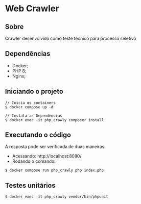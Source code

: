 # Web Crawler

## Sobre
Crawler desenvolvido como teste técnico para processo seletivo

## Dependências
- Docker;
- PHP 8;
- Nginx;

## Iniciando o projeto
```
// Inicia os containers
$ docker compose up -d

// Instala as Dependências
$ docker exec -it php_crawly composer install
```

## Executando o código
A resposta pode ser verificada de duas maneiras:
 - Acessando: http://localhost:8080/
 - Rodando o comando:
```
$ docker compose run php_crawly php index.php
```

## Testes unitários
```
$ docker exec -it php_crawly vendor/bin/phpunit
```